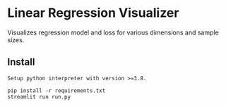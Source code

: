 # Linear Regression Visualizer

Visualizes regression model and loss for various dimensions and sample sizes.

## Install

    Setup python interpreter with version >=3.8.

    pip install -r requirements.txt
    streamlit run run.py

